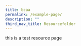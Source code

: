 ```yaml
---
title: bcaa
permalink: /example-page/
description: ""
third_nav_title: Resourcefolder
---
```




this is a test resource page